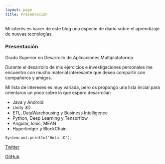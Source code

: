 ```yaml
---
layout: page
title: Presentación
---
```


Mi interés es hacer de este blog una especie de diario sobre el aprendizaje de nuevas tecnologías.


### Presentación
Grado Superior en Desarrollo de Aplicaciones Multiplataforma.

Durante el desarrollo de mis ejercicios e investigaciones personales me 
encuentro con mucho material interesante que deseo compartir con compañeros y amigos.

Mi lista de intereses es muy variada, pero os propongo una lista inicial para orientaros un poco sobre lo que espero desarrollar:

* Java y Android
* Unity 3D
* ETL, DataWarehousing y Business Intelligence
* Python, Deep Learning y Tensorflow
* Angular, Ionic, MEAN
* Hyperledger y BlockChain


`System.out.println("Hola :D");`

[Twitter](https://twitter.com/RadW2020)

[GitHub](https://github.com/RadW2020)

